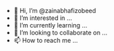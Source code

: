 - 👋 Hi, I’m @zainabhafizobeed
- 👀 I’m interested in ...
- 🌱 I’m currently learning ...
- 💞️ I’m looking to collaborate on ...
- 📫 How to reach me ...

<!---
zainabhafizobeed/zainabhafizobeed is a ✨ special ✨ repository because its `README.md` (this file) appears on your GitHub profile.
You can click the Preview link to take a look at your changes.
--->
